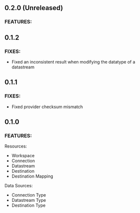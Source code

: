 ## 0.2.0 (Unreleased)

### FEATURES:

## 0.1.2

### FIXES:

- Fixed an inconsistent result when modifying the datatype of a datastream

## 0.1.1

### FIXES:

- Fixed provider checksum mismatch

## 0.1.0

### FEATURES:

Resources:
- Workspace
- Connection
- Datastream
- Destination
- Destination Mapping

Data Sources:
- Connection Type
- Datastream Type
- Destination Type
